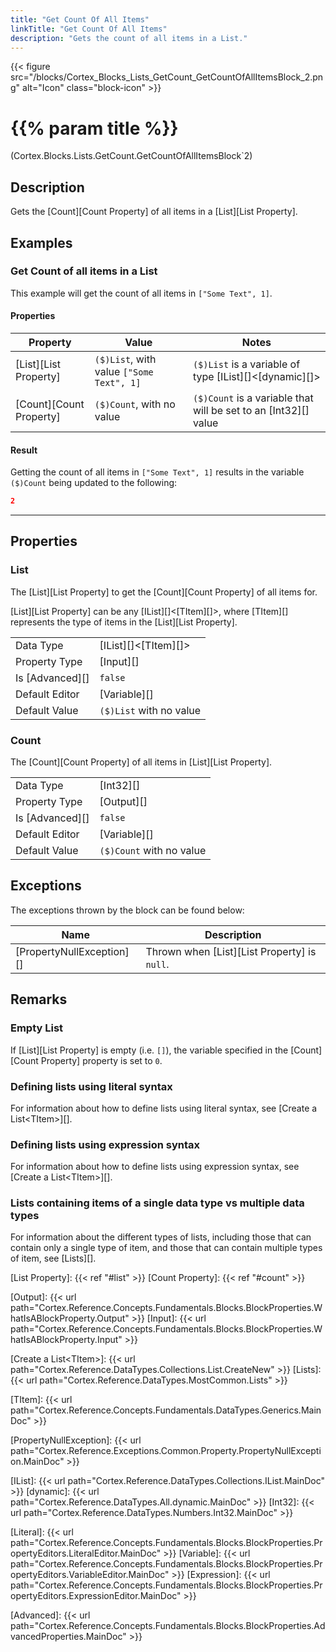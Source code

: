 ```yaml
---
title: "Get Count Of All Items"
linkTitle: "Get Count Of All Items"
description: "Gets the count of all items in a List."
---
```


{{< figure src="/blocks/Cortex_Blocks_Lists_GetCount_GetCountOfAllItemsBlock_2.png" alt="Icon" class="block-icon" >}}

# {{% param title %}}

<p class="namespace">(Cortex.Blocks.Lists.GetCount.GetCountOfAllItemsBlock`2)</p>

## Description

Gets the [Count][Count Property] of all items in a [List][List Property].

## Examples

### Get Count of all items in a List

This example will get the count of all items in `["Some Text", 1]`.

#### Properties

| Property           | Value                     | Notes                                    |
|--------------------|---------------------------|------------------------------------------|
| [List][List Property] | `($)List`, with value `["Some Text", 1]` | `($)List` is a variable of type [IList][]&lt;[dynamic][]&gt; |
| [Count][Count Property] | `($)Count`, with no value | `($)Count` is a variable that will be set to an [Int32][] value |

#### Result

Getting the count of all items in `["Some Text", 1]` results in the variable `($)Count` being updated to the following:

```json
2
```

***

## Properties

### List

The [List][List Property] to get the [Count][Count Property] of all items for.  

[List][List Property] can be any [IList][]&lt;[TItem][]&gt;, where [TItem][] represents the type of items in the [List][List Property].
  
| | |
|--------------------|---------------------------|
| Data Type | [IList][]&lt;[TItem][]&gt; |
| Property Type | [Input][] |
| Is [Advanced][] | `false` |
| Default Editor | [Variable][] |
| Default Value | `($)List` with no value |

### Count

The [Count][Count Property] of all items in [List][List Property].

| | |
|--------------------|---------------------------|
| Data Type | [Int32][] |
| Property Type | [Output][] |
| Is [Advanced][] | `false` |
| Default Editor | [Variable][] |
| Default Value | `($)Count` with no value |

## Exceptions

The exceptions thrown by the block can be found below:

| Name     | Description |
|----------|----------|
| [PropertyNullException][] | Thrown when [List][List Property] is `null`. |

## Remarks

### Empty List

If [List][List Property] is empty (i.e. `[]`), the variable specified in the [Count][Count Property] property is set to `0`.

### Defining lists using literal syntax

For information about how to define lists using literal syntax, see [Create a List&lt;TItem&gt;][].

### Defining lists using expression syntax

For information about how to define lists using expression syntax, see [Create a List&lt;TItem&gt;][].

### Lists containing items of a single data type vs multiple data types

For information about the different types of lists, including those that can contain only a single type of item, and those that can contain multiple types of item, see [Lists][].

[List Property]: {{< ref "#list" >}}
[Count Property]: {{< ref "#count" >}}

[Output]: {{< url path="Cortex.Reference.Concepts.Fundamentals.Blocks.BlockProperties.WhatIsABlockProperty.Output" >}}
[Input]: {{< url path="Cortex.Reference.Concepts.Fundamentals.Blocks.BlockProperties.WhatIsABlockProperty.Input" >}}

[Create a List&lt;TItem&gt;]: {{< url path="Cortex.Reference.DataTypes.Collections.List.CreateNew" >}}
[Lists]: {{< url path="Cortex.Reference.DataTypes.MostCommon.Lists" >}}

[TItem]: {{< url path="Cortex.Reference.Concepts.Fundamentals.DataTypes.Generics.MainDoc" >}}

[PropertyNullException]: {{< url path="Cortex.Reference.Exceptions.Common.Property.PropertyNullException.MainDoc" >}}

[IList]: {{< url path="Cortex.Reference.DataTypes.Collections.IList.MainDoc" >}}
[dynamic]: {{< url path="Cortex.Reference.DataTypes.All.dynamic.MainDoc" >}}
[Int32]: {{< url path="Cortex.Reference.DataTypes.Numbers.Int32.MainDoc" >}}

[Literal]: {{< url path="Cortex.Reference.Concepts.Fundamentals.Blocks.BlockProperties.PropertyEditors.LiteralEditor.MainDoc" >}}
[Variable]: {{< url path="Cortex.Reference.Concepts.Fundamentals.Blocks.BlockProperties.PropertyEditors.VariableEditor.MainDoc" >}}
[Expression]: {{< url path="Cortex.Reference.Concepts.Fundamentals.Blocks.BlockProperties.PropertyEditors.ExpressionEditor.MainDoc" >}}

[Advanced]: {{< url path="Cortex.Reference.Concepts.Fundamentals.Blocks.BlockProperties.AdvancedProperties.MainDoc" >}}
